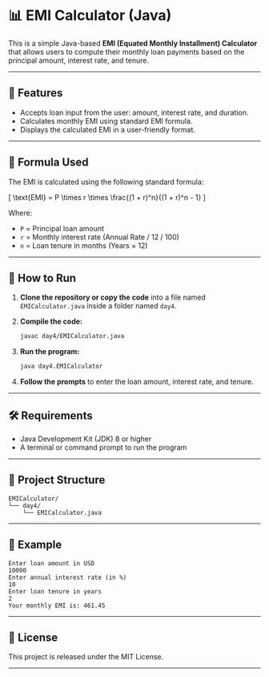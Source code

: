 # 📊 EMI Calculator (Java)

This is a simple Java-based **EMI (Equated Monthly Installment) Calculator** that allows users to compute their monthly loan payments based on the principal amount, interest rate, and tenure.

---

## 🧾 Features

- Accepts loan input from the user: amount, interest rate, and duration.
- Calculates monthly EMI using standard EMI formula.
- Displays the calculated EMI in a user-friendly format.

---

## 🧮 Formula Used

The EMI is calculated using the following standard formula:

\[
\text{EMI} = P \times r \times \frac{(1 + r)^n}{(1 + r)^n - 1}
\]

Where:  
- `P` = Principal loan amount  
- `r` = Monthly interest rate (Annual Rate / 12 / 100)  
- `n` = Loan tenure in months (Years × 12)

---

## 🚀 How to Run

1. **Clone the repository or copy the code** into a file named `EMICalculator.java` inside a folder named `day4`.

2. **Compile the code:**
   ```bash
   javac day4/EMICalculator.java
   ```

3. **Run the program:**
   ```bash
   java day4.EMICalculator
   ```

4. **Follow the prompts** to enter the loan amount, interest rate, and tenure.

---

## 🛠 Requirements

- Java Development Kit (JDK) 8 or higher
- A terminal or command prompt to run the program

---

## 📂 Project Structure

```
EMICalculator/
└── day4/
    └── EMICalculator.java
```

---

## 📌 Example

```
Enter loan amount in USD
10000
Enter annual interest rate (in %)
10
Enter loan tenure in years
2
Your monthly EMI is: 461.45
```

---

## 📄 License

This project is released under the MIT License.

---
